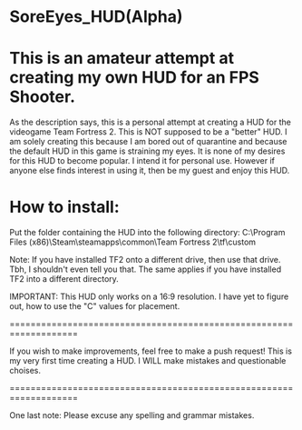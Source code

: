 # SoreEyes_HUD(Alpha)
This is an amateur attempt at creating my own HUD for an FPS Shooter.
=====================================================================

As the description  says, this is a personal attempt at creating a
HUD for the videogame Team Fortress 2.
This is NOT supposed to be a "better" HUD. I am solely creating this
because I am bored out of quarantine and because the default HUD in
this game is straining my eyes.
It is none of my desires for this HUD to become popular. I intend it
for personal use. However if anyone else finds interest in using it,
then be my guest and enjoy this HUD.

# How to install:
Put the folder containing the HUD into the following directory:
C:\Program Files (x86)\Steam\steamapps\common\Team Fortress 2\tf\custom

Note: If you have installed TF2 onto a different drive, then use that
 drive. Tbh, I shouldn't even tell you that. The same applies if you
 have installed TF2 into a different directory.

IMPORTANT:
This HUD only works on a 16:9 resolution. I have yet to figure out,
how to use the "C" values for placement.

===================================================================

If you wish to make improvements, feel free to make a push request!
This is my very first time creating a HUD. I WILL make mistakes and
questionable choises.

===================================================================

One last note: Please excuse any spelling and grammar mistakes.

